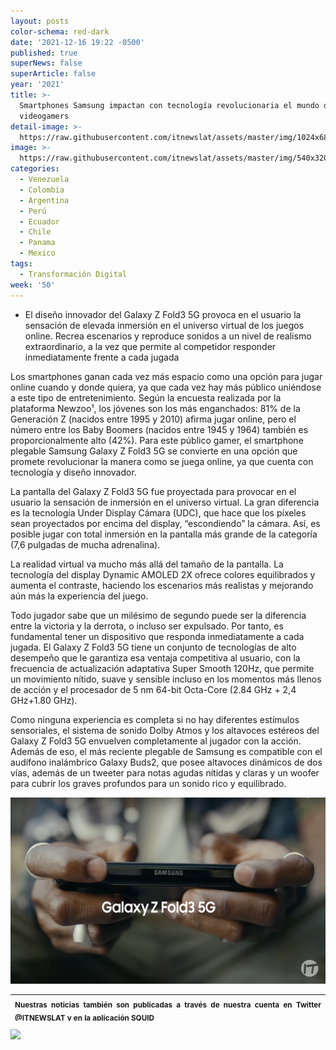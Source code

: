 ```yaml
---
layout: posts
color-schema: red-dark
date: '2021-12-16 19:22 -0500'
published: true
superNews: false
superArticle: false
year: '2021'
title: >-
  Smartphones Samsung impactan con tecnología revolucionaria el mundo de los
  videogamers 
detail-image: >-
  https://raw.githubusercontent.com/itnewslat/assets/master/img/1024x680/samsung-gaming-g.jpg
image: >-
  https://raw.githubusercontent.com/itnewslat/assets/master/img/540x320/samsung-gaming-p.jpg
categories:
  - Venezuela
  - Colombia
  - Argentina
  - Perú
  - Ecuador
  - Chile
  - Panama
  - Mexico
tags:
  - Transformación Digital
week: '50'
---
```

- El diseño innovador del Galaxy Z Fold3 5G provoca en el usuario la sensación de elevada inmersión en el universo virtual de los juegos online.  Recrea escenarios y reproduce sonidos a un nivel de realismo extraordinario, a la vez que permite al competidor responder inmediatamente frente a cada jugada

Los smartphones ganan cada vez más espacio como una opción para jugar online cuando y donde quiera, ya que cada vez hay más público uniéndose a este tipo de entretenimiento. Según la encuesta realizada por la plataforma Newzoo¹, los jóvenes son los más enganchados: 81% de la Generación Z (nacidos entre 1995 y 2010) afirma jugar online, pero el número entre los Baby Boomers (nacidos entre 1945 y 1964) también es proporcionalmente alto (42%). Para este público gamer, el smartphone plegable Samsung Galaxy Z Fold3 5G se convierte en una opción que promete revolucionar la manera como se juega online, ya que cuenta con tecnología y diseño innovador.

La pantalla del Galaxy Z Fold3 5G fue proyectada para provocar en el usuario la sensación de inmersión en el universo virtual. La gran diferencia es la tecnología Under Display Cámara (UDC), que hace que los píxeles sean proyectados por encima del display, “escondiendo” la cámara. Así, es posible jugar con total inmersión en la pantalla más grande de la categoría (7,6 pulgadas de mucha adrenalina).

La realidad virtual va mucho más allá del tamaño de la pantalla. La tecnología del display Dynamic AMOLED 2X ofrece colores equilibrados y aumenta el contraste, haciendo los escenarios más realistas y mejorando aún más la experiencia del juego. 

Todo jugador sabe que un milésimo de segundo puede ser la diferencia entre la victoria y la derrota, o incluso ser expulsado. Por tanto, es fundamental tener un dispositivo que responda inmediatamente a cada jugada. El Galaxy Z Fold3 5G tiene un conjunto de tecnologías de alto desempeño que le garantiza esa ventaja competitiva al usuario, con la frecuencia de actualización adaptativa Super Smooth 120Hz, que permite un movimiento nítido, suave y sensible incluso en los momentos más llenos de acción y el procesador de 5 nm 64-bit Octa-Core (2.84 GHz + 2,4 GHz+1.80 GHz).

Como ninguna experiencia es completa si no hay diferentes estímulos sensoriales, el sistema de sonido Dolby Atmos y los altavoces estéreos del Galaxy Z Fold3 5G envuelven completamente al jugador con la acción. Además de eso, el más reciente plegable de Samsung es compatible con el audífono inalámbrico Galaxy Buds2, que posee altavoces dinámicos de dos vías, además de un tweeter para notas agudas nítidas y claras y un woofer para cubrir los graves profundos para un sonido rico y equilibrado. 

![](https://raw.githubusercontent.com/itnewslat/assets/master/img/540x320/samsung-gaming-p.jpg)

<table style="height: 42px;" width="569">
<tbody>
<tr>
<td style="text-align: justify;"><sub><strong>Nuestras noticias también son publicadas a través de nuestra cuenta en Twitter <a href="https://twitter.com/itnewslat?lang=es">@ITNEWSLAT</a> y en la aplicación <a href="https://squidapp.co/en/">SQUID</a></strong></sub></td>
</tr>
</tbody>
</table>

<img src="https://tracker.metricool.com/c3po.jpg?hash=56f88a41e39ab42c063cc51676587a04"/>